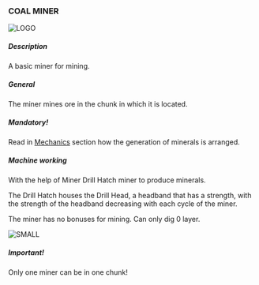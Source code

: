 ### COAL MINER

![LOGO](https://cdn.discordapp.com/attachments/916393114166525974/927967085383016509/COAL_MINER.png)

##### Description

A basic miner for mining.

##### General

The miner mines ore in the chunk in which it is located.

##### Mandatory!

Read in [Mechanics](/wiki/mechanics#oregeneration) section how the generation of minerals is arranged.

##### Machine working

With the help of Miner Drill Hatch miner to produce minerals.

The Drill Hatch houses the Drill Head, a headband that has a strength, with the strength of the headband decreasing with each cycle of the miner.


The miner has no bonuses for mining. Can only dig 0 layer.

![SMALL](https://cdn.discordapp.com/attachments/916393114166525974/927973613922037770/unknown.png)

##### Important!

Only one miner can be in one chunk!

